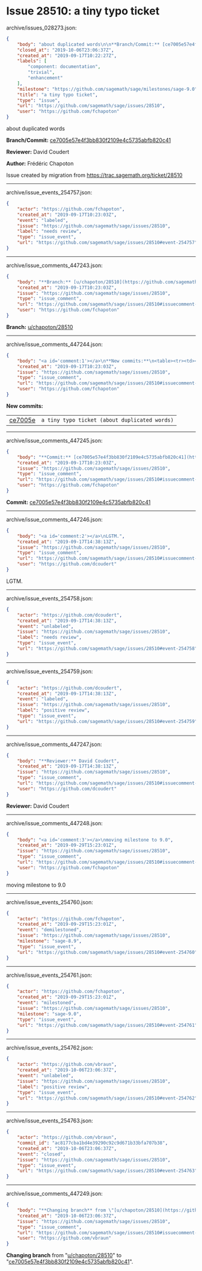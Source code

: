 # Issue 28510: a tiny typo ticket

archive/issues_028273.json:
```json
{
    "body": "about duplicated words\n\n**Branch/Commit:** [ce7005e57e4f3bb830f2109e4c5735abfb820c41](https://github.com/sagemath/sagetrac-mirror/commit/ce7005e57e4f3bb830f2109e4c5735abfb820c41)\n\n**Reviewer:** David Coudert\n\n**Author:** Fr\u00e9d\u00e9ric Chapoton\n\nIssue created by migration from https://trac.sagemath.org/ticket/28510\n\n",
    "closed_at": "2019-10-06T23:06:37Z",
    "created_at": "2019-09-17T10:22:27Z",
    "labels": [
        "component: documentation",
        "trivial",
        "enhancement"
    ],
    "milestone": "https://github.com/sagemath/sage/milestones/sage-9.0",
    "title": "a tiny typo ticket",
    "type": "issue",
    "url": "https://github.com/sagemath/sage/issues/28510",
    "user": "https://github.com/fchapoton"
}
```
about duplicated words

**Branch/Commit:** [ce7005e57e4f3bb830f2109e4c5735abfb820c41](https://github.com/sagemath/sagetrac-mirror/commit/ce7005e57e4f3bb830f2109e4c5735abfb820c41)

**Reviewer:** David Coudert

**Author:** Frédéric Chapoton

Issue created by migration from https://trac.sagemath.org/ticket/28510





---

archive/issue_events_254757.json:
```json
{
    "actor": "https://github.com/fchapoton",
    "created_at": "2019-09-17T10:23:03Z",
    "event": "labeled",
    "issue": "https://github.com/sagemath/sage/issues/28510",
    "label": "needs review",
    "type": "issue_event",
    "url": "https://github.com/sagemath/sage/issues/28510#event-254757"
}
```



---

archive/issue_comments_447243.json:
```json
{
    "body": "**Branch:** [u/chapoton/28510](https://github.com/sagemath/sagetrac-mirror/tree/u/chapoton/28510)",
    "created_at": "2019-09-17T10:23:03Z",
    "issue": "https://github.com/sagemath/sage/issues/28510",
    "type": "issue_comment",
    "url": "https://github.com/sagemath/sage/issues/28510#issuecomment-447243",
    "user": "https://github.com/fchapoton"
}
```

**Branch:** [u/chapoton/28510](https://github.com/sagemath/sagetrac-mirror/tree/u/chapoton/28510)



---

archive/issue_comments_447244.json:
```json
{
    "body": "<a id='comment:1'></a>\n**New commits:**\n<table><tr><td><a href=\"https://github.com/sagemath/sagetrac-mirror/commit/ce7005e57e4f3bb830f2109e4c5735abfb820c41\">ce7005e</a></td><td><code>a tiny typo ticket (about duplicated words)</code></td></tr></table>\n",
    "created_at": "2019-09-17T10:23:03Z",
    "issue": "https://github.com/sagemath/sage/issues/28510",
    "type": "issue_comment",
    "url": "https://github.com/sagemath/sage/issues/28510#issuecomment-447244",
    "user": "https://github.com/fchapoton"
}
```

<a id='comment:1'></a>
**New commits:**
<table><tr><td><a href="https://github.com/sagemath/sagetrac-mirror/commit/ce7005e57e4f3bb830f2109e4c5735abfb820c41">ce7005e</a></td><td><code>a tiny typo ticket (about duplicated words)</code></td></tr></table>




---

archive/issue_comments_447245.json:
```json
{
    "body": "**Commit:** [ce7005e57e4f3bb830f2109e4c5735abfb820c41](https://github.com/sagemath/sagetrac-mirror/commit/ce7005e57e4f3bb830f2109e4c5735abfb820c41)",
    "created_at": "2019-09-17T10:23:03Z",
    "issue": "https://github.com/sagemath/sage/issues/28510",
    "type": "issue_comment",
    "url": "https://github.com/sagemath/sage/issues/28510#issuecomment-447245",
    "user": "https://github.com/fchapoton"
}
```

**Commit:** [ce7005e57e4f3bb830f2109e4c5735abfb820c41](https://github.com/sagemath/sagetrac-mirror/commit/ce7005e57e4f3bb830f2109e4c5735abfb820c41)



---

archive/issue_comments_447246.json:
```json
{
    "body": "<a id='comment:2'></a>\nLGTM.",
    "created_at": "2019-09-17T14:38:13Z",
    "issue": "https://github.com/sagemath/sage/issues/28510",
    "type": "issue_comment",
    "url": "https://github.com/sagemath/sage/issues/28510#issuecomment-447246",
    "user": "https://github.com/dcoudert"
}
```

<a id='comment:2'></a>
LGTM.



---

archive/issue_events_254758.json:
```json
{
    "actor": "https://github.com/dcoudert",
    "created_at": "2019-09-17T14:38:13Z",
    "event": "unlabeled",
    "issue": "https://github.com/sagemath/sage/issues/28510",
    "label": "needs review",
    "type": "issue_event",
    "url": "https://github.com/sagemath/sage/issues/28510#event-254758"
}
```



---

archive/issue_events_254759.json:
```json
{
    "actor": "https://github.com/dcoudert",
    "created_at": "2019-09-17T14:38:13Z",
    "event": "labeled",
    "issue": "https://github.com/sagemath/sage/issues/28510",
    "label": "positive review",
    "type": "issue_event",
    "url": "https://github.com/sagemath/sage/issues/28510#event-254759"
}
```



---

archive/issue_comments_447247.json:
```json
{
    "body": "**Reviewer:** David Coudert",
    "created_at": "2019-09-17T14:38:13Z",
    "issue": "https://github.com/sagemath/sage/issues/28510",
    "type": "issue_comment",
    "url": "https://github.com/sagemath/sage/issues/28510#issuecomment-447247",
    "user": "https://github.com/dcoudert"
}
```

**Reviewer:** David Coudert



---

archive/issue_comments_447248.json:
```json
{
    "body": "<a id='comment:3'></a>\nmoving milestone to 9.0",
    "created_at": "2019-09-29T15:23:01Z",
    "issue": "https://github.com/sagemath/sage/issues/28510",
    "type": "issue_comment",
    "url": "https://github.com/sagemath/sage/issues/28510#issuecomment-447248",
    "user": "https://github.com/fchapoton"
}
```

<a id='comment:3'></a>
moving milestone to 9.0



---

archive/issue_events_254760.json:
```json
{
    "actor": "https://github.com/fchapoton",
    "created_at": "2019-09-29T15:23:01Z",
    "event": "demilestoned",
    "issue": "https://github.com/sagemath/sage/issues/28510",
    "milestone": "sage-8.9",
    "type": "issue_event",
    "url": "https://github.com/sagemath/sage/issues/28510#event-254760"
}
```



---

archive/issue_events_254761.json:
```json
{
    "actor": "https://github.com/fchapoton",
    "created_at": "2019-09-29T15:23:01Z",
    "event": "milestoned",
    "issue": "https://github.com/sagemath/sage/issues/28510",
    "milestone": "sage-9.0",
    "type": "issue_event",
    "url": "https://github.com/sagemath/sage/issues/28510#event-254761"
}
```



---

archive/issue_events_254762.json:
```json
{
    "actor": "https://github.com/vbraun",
    "created_at": "2019-10-06T23:06:37Z",
    "event": "unlabeled",
    "issue": "https://github.com/sagemath/sage/issues/28510",
    "label": "positive review",
    "type": "issue_event",
    "url": "https://github.com/sagemath/sage/issues/28510#event-254762"
}
```



---

archive/issue_events_254763.json:
```json
{
    "actor": "https://github.com/vbraun",
    "commit_id": "ac8177cba1bd4e39290c92c9d671b33bfa707b38",
    "created_at": "2019-10-06T23:06:37Z",
    "event": "closed",
    "issue": "https://github.com/sagemath/sage/issues/28510",
    "type": "issue_event",
    "url": "https://github.com/sagemath/sage/issues/28510#event-254763"
}
```



---

archive/issue_comments_447249.json:
```json
{
    "body": "**Changing branch** from \"[u/chapoton/28510](https://github.com/sagemath/sagetrac-mirror/tree/u/chapoton/28510)\" to \"[ce7005e57e4f3bb830f2109e4c5735abfb820c41](https://github.com/sagemath/sagetrac-mirror/commit/ce7005e57e4f3bb830f2109e4c5735abfb820c41)\".",
    "created_at": "2019-10-06T23:06:37Z",
    "issue": "https://github.com/sagemath/sage/issues/28510",
    "type": "issue_comment",
    "url": "https://github.com/sagemath/sage/issues/28510#issuecomment-447249",
    "user": "https://github.com/vbraun"
}
```

**Changing branch** from "[u/chapoton/28510](https://github.com/sagemath/sagetrac-mirror/tree/u/chapoton/28510)" to "[ce7005e57e4f3bb830f2109e4c5735abfb820c41](https://github.com/sagemath/sagetrac-mirror/commit/ce7005e57e4f3bb830f2109e4c5735abfb820c41)".
